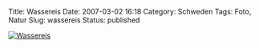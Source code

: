 Title: Wassereis
Date: 2007-03-02 16:18
Category: Schweden
Tags: Foto, Natur
Slug: wassereis
Status: published

[![Wassereis](/pic/isdiagonal_s.jpg "Wassereis")](/pic/isdiagonal_l.jpg)

